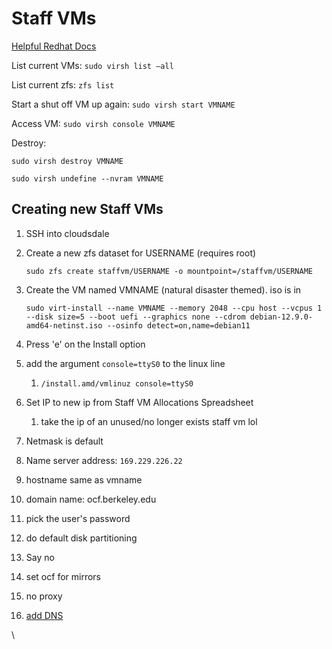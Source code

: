 # Staff VMs

[Helpful Redhat Docs](https://docs.redhat.com/en/documentation/red_hat_enterprise_linux/7/html/virtualization_deployment_and_administration_guide/sect-starting_suspending_resuming_saving_and_restoring_a_guest_virtual_machine-starting_a_defined_domain#sect-start-vm)


List current VMs: `sudo virsh list —all`

List current zfs: `zfs list`

Start a shut off VM up again: `sudo virsh start VMNAME`

Access VM: `sudo virsh console VMNAME`


Destroy:

`sudo virsh destroy VMNAME`

`sudo virsh undefine --nvram VMNAME`

## Creating new Staff VMs


 1. SSH into cloudsdale
 2. Create a new zfs dataset for USERNAME (requires root)

    `sudo zfs create staffvm/USERNAME -o mountpoint=/staffvm/USERNAME`
 3. Create the VM named VMNAME (natural disaster themed). iso is in 

    `sudo virt-install --name VMNAME --memory 2048 --cpu host --vcpus 1 --disk size=5 --boot uefi --graphics none --cdrom debian-12.9.0-amd64-netinst.iso --osinfo detect=on,name=debian11`
 4. Press 'e' on the Install option
 5. add the argument `console=ttyS0` to the linux line

    
    1. `/install.amd/vmlinuz console=ttyS0`
 6. Set IP to new ip from Staff VM Allocations Spreadsheet

    
    1. take the ip of an unused/no longer exists staff vm lol
 7. Netmask is default
 8. Name server address: `169.229.226.22`
 9. hostname same as vmname
10. domain name: ocf.berkeley.edu
11. pick the user's password
12. do default disk partitioning
13. Say no
14. set ocf for mirrors
15. no proxy
16. [add DNS](https://docs.ocf.berkeley.edu/doc/updating-dns-records-OXi75lHJHb)


\